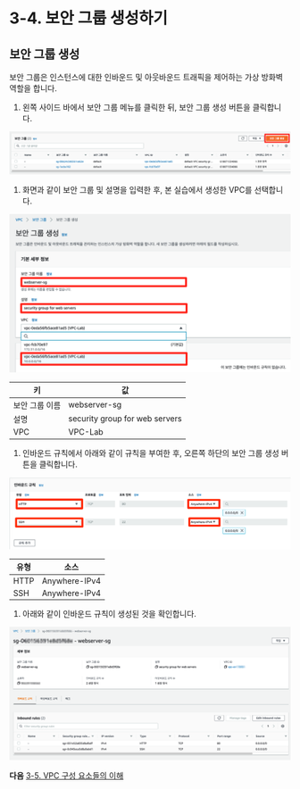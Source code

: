 # 3-4. 보안 그룹 생성하기

## 보안 그룹 생성

보안 그룹은 인스턴스에 대한 인바운드 및 아웃바운드 트래픽을 제어하는 가상 방화벽 역할을 합니다.

1. 왼쪽 사이드 바에서 보안 그룹 메뉴를 클릭한 뒤, 보안 그룹 생성 버튼을 클릭합니다.

![](../3.VPC/images/create-sg-01.png)

1. 화면과 같이 보안 그룹 및 설명을 입력한 후, 본 실습에서 생성한 VPC를 선택합니다.

![](../3.VPC/images/create-sg-02.png)

| 키        | 값                              |
| -------- | ------------------------------ |
| 보안 그룹 이름 | webserver-sg                   |
| 설명       | security group for web servers |
| VPC      | VPC-Lab                        |

1. 인바운드 규칙에서 아래와 같이 규칙을 부여한 후, 오른쪽 하단의 보안 그룹 생성 버튼을 클릭합니다.

![](../3.VPC/images/create-sg-03-v3.png)

| 유형   | 소스            |
| ---- | ------------- |
| HTTP | Anywhere-IPv4 |
| SSH  | Anywhere-IPv4 |

1. 아래와 같이 인바운드 규칙이 생성된 것을 확인합니다.

![](../3.VPC/images/create-sg-04-v2.png)

**다음** [3-5. VPC 구성 요소들의 이해](3-5.vpc-component.md)
